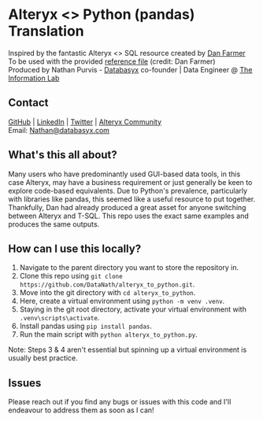 <h1>Alteryx <> Python (pandas) Translation</h1>

Inspired by the fantastic Alteryx <> SQL resource created by [Dan Farmer](https://www.linkedin.com/in/danjfarmer/)  
To be used with the provided [reference file](https://github.com/DataNath/alteryx_to_python/blob/main/alteryx_to_python.py) (credit: Dan Farmer)  
Produced by Nathan Purvis - [Databasyx](https://www.databasyx.com/) co-founder | Data Engineer @ [The Information Lab](https://www.theinformationlab.co.uk/)

<h2>Contact</h2>

[GitHub](https://github.com/DataNath) | [LinkedIn](https://www.linkedin.com/in/nathan-purvis/) | [Twitter](https://x.com/DataNath) | [Alteryx Community](https://community.alteryx.com/t5/user/viewprofilepage/user-id/307299)  
Email: Nathan@databasyx.com

<h2>What's this all about?</h2>

Many users who have predominantly used GUI-based data tools, in this case Alteryx, may have a business requirement or just generally be keen to explore code-based equivalents. Due to Python's prevalence, particularly with libraries like pandas, this seemed like a useful resource to put together. Thankfully, Dan had already produced a great asset for anyone switching between Alteryx and T-SQL. This repo uses the exact same examples and produces the same outputs.

<h2>How can I use this locally?</h2>

1. Navigate to the parent directory you want to store the repository in.
2. Clone this repo using `git clone https://github.com/DataNath/alteryx_to_python.git`.
3. Move into the git directory with `cd alteryx_to_python`.
4. Here, create a virtual environment using `python -m venv .venv`.
5. Staying in the git root directory, activate your virtual environment with `.venv\scripts\activate`.
6. Install pandas using `pip install pandas`.
7. Run the main script with `python alteryx_to_python.py`.

Note: Steps 3 & 4 aren't essential but spinning up a virtual environment is usually best practice.

<h2>Issues</h2>

Please reach out if you find any bugs or issues with this code and I'll endeavour to address them as soon as I can!